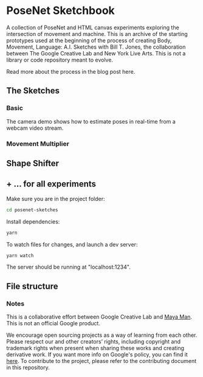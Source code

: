 # PoseNet Sketchbook

A collection of PoseNet and HTML canvas experiments exploring the intersection of movement and machine. This is an archive of the starting prototypes used at the beginning of the process of creating Body, Movement, Language: A.I. Sketches with Bill T. Jones, the collaboration between The Google Creative Lab and New York Live Arts. This is not a library or code repository meant to evolve. 

Read more about the process in the blog post here.

## The Sketches
### Basic

The camera demo shows how to estimate poses in real-time from a webcam video stream.


### Movement Multiplier



## Shape Shifter

## + ... for all experiments

Make sure you are in the project folder:

```sh
cd posenet-sketches
```

Install dependencies:

```sh
yarn
```

To watch files for changes, and launch a dev server:

```sh
yarn watch
```

The server should be running at "localhost:1234".

## File structure

### Notes
This is a collaborative effort between Google Creative Lab and [Maya Man](https://github.com/mayaman). This is not an official Google product.

We encourage open sourcing projects as a way of learning from each other. Please respect our and other creators’ rights, including copyright and trademark rights when present when sharing these works and creating derivative work. If you want more info on Google's policy, you can find it [here](https://www.google.com/permissions/). To contribute to the project, please refer to the contributing document in this repository.